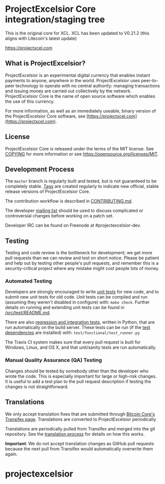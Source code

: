 ProjectExcelsior Core integration/staging tree
=====================================

This is the original core for XCL. XCL has been updated to V0.21.2 (this aligns with Litecoin's latest update)

https://projectxcel.com

What is ProjectExcelsior?
----------------

ProjectExcelsior is an experimental digital currency that enables instant payments to
anyone, anywhere in the world. ProjectExcelsior uses peer-to-peer technology to operate
with no central authority: managing transactions and issuing money are carried
out collectively by the network. ProjectExcelsior Core is the name of open source
software which enables the use of this currency.

For more information, as well as an immediately useable, binary version of
the ProjectExcelsior Core software, see [https://projectxcel.com](https://projectxcel.com).

License
-------

ProjectExcelsior Core is released under the terms of the MIT license. See [COPYING](COPYING) for more
information or see https://opensource.org/licenses/MIT.

Development Process
-------------------

The `master` branch is regularly built and tested, but is not guaranteed to be
completely stable. [Tags](https://github.com/projectexcelsior-project/projectexcelsior/tags) are created
regularly to indicate new official, stable release versions of ProjectExcelsior Core.

The contribution workflow is described in [CONTRIBUTING.md](CONTRIBUTING.md).

The developer [mailing list](https://groups.google.com/forum/#!forum/projectexcelsior-dev)
should be used to discuss complicated or controversial changes before working
on a patch set.

Developer IRC can be found on Freenode at #projectexcelsior-dev.

Testing
-------

Testing and code review is the bottleneck for development; we get more pull
requests than we can review and test on short notice. Please be patient and help out by testing
other people's pull requests, and remember this is a security-critical project where any mistake might cost people
lots of money.

### Automated Testing

Developers are strongly encouraged to write [unit tests](src/test/README.md) for new code, and to
submit new unit tests for old code. Unit tests can be compiled and run
(assuming they weren't disabled in configure) with: `make check`. Further details on running
and extending unit tests can be found in [/src/test/README.md](/src/test/README.md).

There are also [regression and integration tests](/test), written
in Python, that are run automatically on the build server.
These tests can be run (if the [test dependencies](/test) are installed) with: `test/functional/test_runner.py`

The Travis CI system makes sure that every pull request is built for Windows, Linux, and OS X, and that unit/sanity tests are run automatically.

### Manual Quality Assurance (QA) Testing

Changes should be tested by somebody other than the developer who wrote the
code. This is especially important for large or high-risk changes. It is useful
to add a test plan to the pull request description if testing the changes is
not straightforward.

Translations
------------

We only accept translation fixes that are submitted through [Bitcoin Core's Transifex page](https://www.transifex.com/projects/p/bitcoin/).
Translations are converted to ProjectExcelsior periodically.

Translations are periodically pulled from Transifex and merged into the git repository. See the
[translation process](doc/translation_process.md) for details on how this works.

**Important**: We do not accept translation changes as GitHub pull requests because the next
pull from Transifex would automatically overwrite them again.
# projectexcelsior
